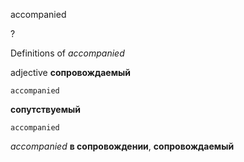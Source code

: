 accompanied

?


Definitions of _accompanied_

adjective
**сопровождаемый**

    accompanied
**сопутствуемый**

    accompanied

_accompanied_
**в сопровождении**, **сопровождаемый**